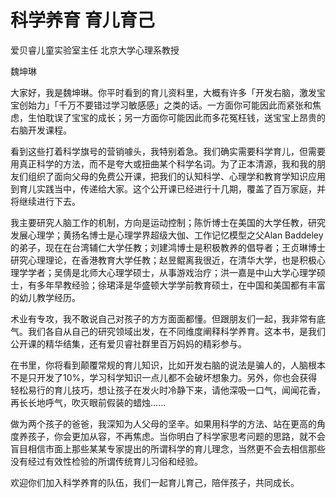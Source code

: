 
# 科学养育 育儿育己
爱贝睿儿童实验室主任北京大学心理系教授魏坤琳
大家好，我是魏坤琳。你平时看到的育儿资料里，大概有许多「开发右脑，激发宝宝创始力」「千万不要错过学习敏感感」之类的话。一方面你可能因此而紧张和焦虑，生怕耽误了宝宝的成长；另一方面你可能因此而多花冤枉钱，送宝宝上昂贵的右脑开发课程。

看到这些打着科学旗号的营销噱头，我特别着急。我们确实需要科学育儿，但需要用真正科学的方法，而不是夸大或扭曲某个科学名词。为了正本清源，我和我的朋友们组织了面向父母的免费公开课，把我们的认知科学、心理学和教育学知识应用到育儿实践当中，传递给大家。这个公开课已经进行十几期，覆盖了百万家庭，并将继续进行下去。

我主要研究人脑工作的机制，方向是运动控制；陈忻博士在美国的大学任教，研究发展心理学；黄扬名博士是心理学界超级大伽、工作记忆模型之父Alan Baddeley的弟子，现在在台湾辅仁大学任教；刘建鸿博士是积极教养的倡导者；王贞琳博士研究心理理论，在香港教育大学任教；赵昱鲲离我很近，在清华大学，也是积极心理学学者；吴倩是北师大心理学硕士，从事游戏治疗；洪一嘉是中山大学心理学硕士，有多年早教经验；徐珺泽是华盛顿大学学前教育硕士，在中国和美国都有丰富的幼儿教学经历。

术业有专攻，我不敢说自己对孩子的方方面面都懂。但跟朋友们一起，我非常有底气。我们各自从自己的研究领域出发，在不同维度阐释科学养育。这本书，是我们公开课的精华结集，还有爱贝睿社群里百万妈妈的精彩参与。

在书里，你将看到颠覆常规的育儿知识，比如开发右脑的说法是骗人的，人脑根本不是只开发了10%，学习科学知识一点儿都不会破坏想象力。另外，你也会获得轻松易行的育儿技巧，想让孩子在发火时冷静下来，请他深吸一口气，闻闻花香，再长长地呼气，吹灭眼前假装的蜡烛......

做为两个孩子的爸爸，我深知为人父母的坚辛。如果用科学的方法、站在更高的角度养孩子，你会更加从容，不再焦虑。当你明白了科学家思考问题的思路，就不会盲目相信市面上那些某某专家提出的所谓科学的育儿理念，当然更不会去相信那些没有经过有效性检验的所谓传统育儿习俗和经验。

欢迎你们加入科学养育的队伍，我们一起育儿育己，陪伴孩子，共同成长。



